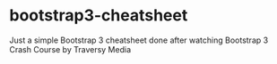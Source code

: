 # bootstrap3-cheatsheet
Just a simple Bootstrap 3 cheatsheet done after watching Bootstrap 3 Crash Course by Traversy Media
